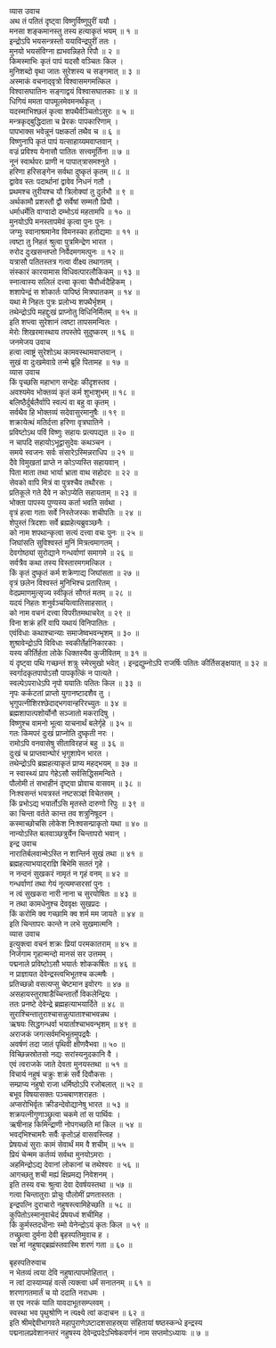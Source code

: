 व्यास उवाच  
अथ तं पतितं दृष्ट्वा विष्णुर्विष्णुपुरीं ययौ ।  
मनसा शङ्कमानस्तु तस्य हत्याकृतं भयम् ॥ १ ॥  
इन्द्रोऽपि भयसन्त्रस्तो ययाविन्द्रपुरीं ततः ।  
मुनयो भयसंविग्ना ह्यभवन्निहते रिपौ ॥ २ ॥  
किमस्माभिः कृतं पापं यदसौ वञ्चितः किल ।  
मुनिशब्दो वृथा जातः सुरेशस्य च सङ्गमात् ॥ ३ ॥  
अस्माकं वचनाद्‌वृत्रो विश्वासमगमत्किल ।  
विश्वासघातिनः सङ्गाद्वयं विश्वासघातकाः ॥ ४ ॥  
धिगियं ममता पापमूलमेवमनर्थकृत् ।  
यदस्माभिश्छलं कृत्वा शपथैर्वञ्चितोऽसुरः ॥ ५ ॥  
मन्त्रकृद्‌बुद्धिदाता च प्रेरकः पापकारिणाम् ।  
पापभाक्स भवेन्नूनं पक्षकर्ता तथैव च ॥ ६ ॥  
विष्णुनापि कृतं पापं यत्साहाय्यमवाप्तवान् ।  
वज्रं प्रविश्य येनासौ पातितः सत्त्वमूर्तिना ॥ ७ ॥  
नूनं स्वार्थपरः प्राणी न पापात्‌त्रासमश्नुते ।  
हरिणा हरिसङ्गेन सर्वथा दुष्कृतं कृतम् ॥ ८ ॥  
द्वावेव स्तः पदार्थानां द्वावेव निधनं गतौ ।  
प्रथमश्च तुरीयश्च यौ त्रिलोक्यां तु दुर्लभौ ॥ ९ ॥  
अर्थकामौ प्रशस्तौ द्वौ सर्वेषां सम्मतौ प्रियौ ।  
धर्माधर्मेति वाग्वादो दम्भोऽयं महतामपि ॥ १० ॥  
मुनयोऽपि मनस्तापमेवं कृत्वा पुनः पुनः ।  
जग्मुः स्वानाश्रमानेव विमनस्का हतोद्यमाः ॥ ११ ॥  
त्वष्टा तु निहतं श्रुत्वा पुत्रमिन्द्रेण भारत ।  
रुरोद दुःखसन्तप्तो निर्वेदमगमत्पुनः ॥ १२ ॥  
यत्रासौ पतितस्तत्र गत्वा वीक्ष्य तथागतम् ।  
संस्कारं कारयामास विधिवत्पारलौकिकम् ॥ १३ ॥  
स्नात्वास्य सलिलं दत्त्वा कृत्वा चैवौर्ध्वदैहिकम् ।  
शशापेन्द्रं स शोकार्तः पापिष्ठं मित्रघातकम् ॥ १४ ॥  
यथा मे निहतः पुत्रः प्रलोभ्य शपथैर्भृशम् ।  
तथेन्द्रोऽपि महद्दुःखं प्राप्नोतु विधिनिर्मितम् ॥ १५ ॥  
इति शप्त्वा सुरेशानं त्वष्टा तापसमन्वितः ।  
मेरोः शिखरमास्थाय तपस्तेपे सुदुष्करम् ॥ १६ ॥  
जनमेजय उवाच  
हत्वा त्वाष्ट्रं सुरेशोऽथ कामवस्थामवाप्तवान् ।  
सुखं वा दुःखमेवाग्रे तन्मे ब्रूहि पितामह ॥ १७ ॥  
व्यास उवाच  
किं पृच्छसि महाभाग सन्देहः कीदृशस्तव ।  
अवश्यमेव भोक्तव्यं कृतं कर्म शुभाशुभम् ॥ १८ ॥  
बलिष्ठैर्दुर्बलैर्वापि स्वल्पं वा बहु वा कृतम् ।  
सर्वथैव हि भोक्तव्यं सदेवासुरमानुषैः ॥ १९ ॥  
शक्रायेत्थं मतिर्दत्ता हरिणा वृत्रघातिने ।  
प्रविष्टोऽथ पविं विष्णुः सहायः प्रत्यपद्यत ॥ २० ॥  
न चापदि सहायोऽभूद्वासुदेवः कथञ्चन ।  
समये स्वजनः सर्वः संसारेऽस्मिन्नराधिप ॥ २१ ॥  
दैवे विमुखतां प्राप्ते न कोऽप्यस्ति सहायवान् ।  
पिता माता तथा भार्या भ्राता वाथ सहोदरः ॥ २२ ॥  
सेवको वापि मित्रं वा पुत्रश्चैव तथौरसः ।  
प्रतिकूले गते दैवे न कोऽप्येति सहायताम् ॥ २३ ॥  
भोक्ता पापस्य पुण्यस्य कर्ता भवति सर्वथा ।  
वृत्रं हत्वा गताः सर्वे निस्तेजस्कः शचीपतिः ॥ २४ ॥  
शेपुस्तं त्रिदशाः सर्वे ब्रह्महेत्यब्रुवञ्छनैः ।  
को नाम शपथान्कृत्वा सत्यं दत्त्वा वचः पुनः ॥ २५ ॥  
जिघांसति सुविश्वस्तं मुनिं मित्रत्वमागतम् ।  
देवगोष्ठ्यां सुरोद्याने गन्धर्वाणां समागमे ॥ २६ ॥  
सर्वत्रैव कथा तस्य विस्तारमगमत्किल ।  
किं कृतं दुष्कृतं कर्म शक्रेणाद्य जिघांसता ॥ २७ ॥  
वृत्रं छलेन विश्वस्तं मुनिभिश्च प्रतारितम् ।  
वेदप्रमाणमुत्सृज्य स्वीकृतं सौगतं मतम् ॥ २८ ॥  
यदयं निहतः शनुर्वञ्चयित्वातिसाहसात् ।  
को नाम वचनं दत्त्वा विपरीतमथाचरेत् ॥ २९ ॥  
विना शक्रं हरिं वापि यथायं विनिपातितः ।  
एवंविधाः कथाश्चान्याः समाजेष्वभवन्भृशम् ॥ ३० ॥  
शुश्रावेन्द्रोऽपि विविधाः स्वकीर्तेर्हानिकारकाः ।  
यस्य कीर्तिर्हता लोके धिक्तस्यैव कुजीवितम् ॥ ३१ ॥  
यं दृष्ट्वा पथि गच्छन्तं शत्रुः स्मेरमुखो भवेत् ।
इन्द्रद्युम्नोऽपि राजर्षिः पतितः कीर्तिसङ्क्षयात् ॥ ३२ ॥  
स्वर्गादकृतपापोऽसौ पापकृत्किं न पात्यते ।  
स्वल्पेऽपराधेऽपि नृपो ययातिः पतितः किल ॥ ३३ ॥  
नृपः कर्कटतां प्राप्तो युगानष्टादशैव तु ।  
भृगुपत्नीशिरश्छेदाद्‌भगवान्हरिरच्युतः ॥ ३४ ॥  
ब्रह्मशापात्पशोर्योनौ सञ्जातो मकरादिषु ।  
विष्णुश्च वामनो भूत्वा याचनार्थं बलेर्गृहे ॥ ३५ ॥  
गतः किमपरं दुःखं प्राप्नोति दुष्कृती नरः ।  
रामोऽपि वनवासेषु सीताविरहजं बहु ॥ ३६ ॥  
दुःखं च प्राप्तवान्घोरं भृगुशापेन भारत ।  
तथेन्द्रोऽपि ब्रह्महत्याकृतं प्राप्य महद्‌भयम् ॥ ३७ ॥  
न स्वास्थ्यं प्राप गेहेऽसौ सर्वसिद्धिसमन्विते ।  
पौलोमी तं सभाहीनं दृष्ट्वा प्रोवाच वासवम् ॥ ३८ ॥  
निःश्वसन्तं भयत्रस्तं नष्टसञ्ज्ञं विचेतसम् ।  
किं प्रभोऽद्य भयार्तोऽसि मृतस्ते दारुणो रिपुः ॥ ३९ ॥  
का चिन्ता वर्तते कान्त तव शत्रुनिषूदन ।  
कस्माच्छोचसि लोकेश निःश्वसन्प्राकृतो यथा ॥ ४० ॥  
नान्योऽस्ति बलवाञ्छत्रुर्येन चिन्तापरो भवान् ।  
इन्द्र उवाच  
नारातिर्बलवान्मेऽस्ति न शान्तिर्न सुखं तथा ॥ ४१ ॥  
ब्रह्महत्याभयाद्‌राज्ञि बिभेमि सततं गृहे ।  
न नन्दनं सुखकरं नामृतं न गृहं वनम् ॥ ४२ ॥  
गन्धर्वाणां तथा गेयं नृत्यमप्सरसां पुनः ।  
न त्वं सुखकरा नारी नाना च सुरयोषितः ॥ ४३ ॥  
न तथा कामधेनुश्च देववृक्षः सुखप्रदः ।  
किं करोमि क्व गच्छामि क्व शर्म मम जायते ॥ ४४ ॥  
इति चिन्तापरः कान्ते न लभे सुखमात्मनि ।  
व्यास उवाच  
इत्युक्त्वा वचनं शक्रः प्रियां परमकातराम् ॥ ४५ ॥  
निर्जगाम गृहान्मन्दो मानसं सर उत्तमम् ।  
पद्मनाले प्रविष्टोऽसौ भयार्तः शोककर्षितः ॥ ४६ ॥  
न प्राज्ञायत देवेन्द्रस्त्वभिभूतश्च कल्मषैः ।  
प्रतिच्छन्नो वसत्यप्सु चेष्टमान इवोरगः ॥ ४७ ॥  
असहायस्तुराषाडैच्चिन्तार्तो विकलेन्द्रियः ।  
ततः प्रनष्टे देवेन्द्रे ब्रह्महत्याभयार्दिते ॥ ४८ ॥  
सुराश्चिन्तातुराश्चासन्नुत्पाताश्चाभवन्नथ ।  
ऋषयः सिद्धगन्धर्वा भयार्ताश्चाभवन्भृशम् ॥ ४९ ॥  
अराजकं जगत्सर्वमभिभूतमुपद्रवैः ।  
अवर्षणं तदा जातं पृथिवी क्षीणवैभवा ॥ ५० ॥  
विच्छिन्नस्रोतसो नद्यः सरांस्यनुदकानि वै ।  
एवं त्वराजके जाते देवता मुनयस्तथा ॥ ५१ ॥  
विचार्य नहुषं चक्रुः शक्रं सर्वे दिवौकसः ।  
सम्प्राप्य नहुषो राजा धर्मिष्ठोऽपि रजोबलात् ॥ ५२ ॥  
बभूव विषयासक्तः पञ्चबाणशराहतः ।  
अप्सरोभिर्वृतः क्रीडन्देवोद्यानेषु भारत ॥ ५३ ॥  
शक्रपत्नीगुणाञ्छ्रुत्वा चकमे तां स पार्थिवः ।  
ऋषीनाह किमिन्द्राणी नोपगच्छति मां किल ॥ ५४ ॥  
भवद्‌भिश्चामरैः सर्वैः कृतोऽहं वासवस्त्विह ।  
प्रेषयध्वं सुराः कामं सेवार्थं मम वै शचीम् ॥ ५५ ॥  
प्रियं चेन्मम कर्तव्यं सर्वथा मुनयोऽमराः ।  
अहमिन्द्रोऽद्य देवानां लोकानां च तथेश्वरः ॥ ५६ ॥  
आगच्छतु शची मह्यं क्षिप्रमद्य निवेशनम् ।  
इति तस्य वचः श्रुत्वा देवा देवर्षयस्तथा ॥ ५७ ॥  
गत्वा चिन्तातुराः प्रोचुः पौलोमीं प्रणतास्ततः ।  
इन्द्रपत्नि दुराचारो नहुषस्त्वामिहेच्छति ॥ ५८ ॥  
कुपितोऽस्मानुवाचेदं प्रेषयध्वं शचीमिह ।  
किं कुर्मस्तदधीनाः स्मो येनेन्द्रोऽयं कृतः किल ॥ ५९ ॥  
तच्छ्रुत्वा दुर्मना देवी बृहस्पतिमुवाच ह ।  
रक्ष मां नहुषाद्‌ब्रह्मंस्तवास्मि शरणं गता ॥ ६० ॥  
  
बृहस्पतिरुवाच  
न भेतव्यं त्वया देवि नहुषात्पापमोहितात् ।  
न त्वां दास्याम्यहं वत्से त्यक्त्वा धर्मं सनातनम् ॥ ६१ ॥  
शरणागतमार्तं च यो ददाति नराधमः ।  
स एव नरकं याति यावदाभूतसम्प्लवम् ।  
स्वस्था भव पृथुश्रोणि न त्यक्ष्ये त्वां कदाचन ॥ ६२ ॥  
इति श्रीमद्देवीभागवते महापुराणेऽष्टादशसाहस्र्या संहितायां षष्ठस्कन्धे इन्द्रस्य  
पद्मनालप्रवेशानन्तरं नहुषस्य देवेन्द्रपदेऽभिषेकवर्णनं नाम सप्तमोऽध्यायः ॥ ७ ॥

